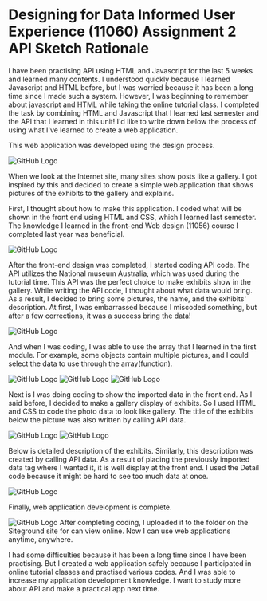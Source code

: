 # Designing for Data Informed User Experience (11060) Assignment 2 API Sketch Rationale

I have been practising API using HTML and Javascript for the last 5 weeks and learned many contents. I understood quickly because I learned Javascript and HTML before, but I was worried because it has been a long time since I made such a system. However, I was beginning to remember about javascript and HTML while taking the online tutorial class. I completed the task by combining HTML and Javascript that I learned last semester and the API that I learned in this unit! I'd like to write down below the process of using what I've learned to create a web application.

This web application was developed using the design process.


![GitHub Logo](/images/imagepages.png)

When we look at the Internet site, many sites show posts like a gallery. I got inspired by this and decided to create a simple web application that shows pictures of the exhibits to the gallery and explains. 

First, I thought about how to make this application. I coded what will be shown in the front end using HTML and CSS, which I learned last semester. The knowledge I learned in the front-end Web design (11056) course I completed last year was beneficial.


![GitHub Logo](/images/apisetting.png)

After the front-end design was completed, I started coding API code. The API utilizes the National museum Australia, which was used during the tutorial time. This API was the perfect choice to make exhibits show in the gallery. While writing the API code, I thought about what data would bring. As a result, I decided to bring some pictures, the name, and the exhibits' description. At first, I was embarrassed because I miscoded something, but after a few corrections, it was a success bring the data! 


![GitHub Logo](/images/array.png)

And when I was coding, I was able to use the array that I learned in the first module. For example, some objects contain multiple pictures, and I could select the data to use through the array(function). 


![GitHub Logo](/images/galleryhtml.png)
![GitHub Logo](/images/gallerycss.png)
![GitHub Logo](/images/galleryfront.png)

Next is I was doing coding to show the imported data in the front end. As I said before, I decided to make a gallery display of exhibits. So I used HTML and CSS to code the photo data to look like gallery. The title of the exhibits below the picture was also written by calling API data. 


![GitHub Logo](/images/infodetail.png)
![GitHub Logo](/images/detail.png)

Below is detailed description of the exhibits. Similarly, this description was created by calling API data. As a result of placing the previously imported data tag where I wanted it, it is well display at the front end. I used the Detail code because it might be hard to see too much data at once.

![GitHub Logo](/images/homepageall.png)

Finally, web application development is complete. 

![GitHub Logo](/images/siteground.png)
After completing coding, I uploaded it to the folder on the Siteground site for can view online. Now I can use web applications anytime, anywhere. 

I had some difficulties because it has been a long time since I have been practising. But I created a web application safely because I participated in online tutorial classes and practised various codes. And I was able to increase my application development knowledge. I want to study more about API and make a practical app next time.
